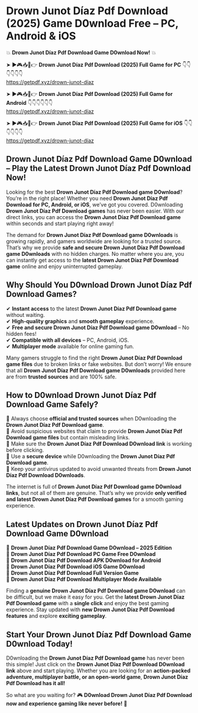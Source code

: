 # Drown Junot Díaz Pdf Download (2025) Game D0wnload Free – PC, Android & iOS

💥 **Drown Junot Díaz Pdf Download Game D0wnload Now!** 💥  

➤ ►🎮📥📱👉 **Drown Junot Díaz Pdf Download (2025) Full Game for PC** 👇👇👇👇👇👇  
https://getpdf.xyz/drown-junot-díaz  

➤ ►🎮📥📱👉 **Drown Junot Díaz Pdf Download (2025) Full Game for Android** 👇👇👇👇👇👇  
https://getpdf.xyz/drown-junot-díaz  

➤ ►🎮📥📱👉 **Drown Junot Díaz Pdf Download (2025) Full Game for iOS** 👇👇👇👇👇👇  
https://getpdf.xyz/drown-junot-díaz  

## Drown Junot Díaz Pdf Download Game D0wnload – Play the Latest Drown Junot Díaz Pdf Download Now!

Looking for the best **Drown Junot Díaz Pdf Download game D0wnload**? You’re in the right place! Whether you need **Drown Junot Díaz Pdf Download for PC, Android, or iOS**, we’ve got you covered. D0wnloading **Drown Junot Díaz Pdf Download games** has never been easier. With our direct links, you can access the **Drown Junot Díaz Pdf Download game** within seconds and start playing right away!  

The demand for **Drown Junot Díaz Pdf Download game D0wnloads** is growing rapidly, and gamers worldwide are looking for a trusted source. That’s why we provide **safe and secure Drown Junot Díaz Pdf Download game D0wnloads** with no hidden charges. No matter where you are, you can instantly get access to the **latest Drown Junot Díaz Pdf Download game** online and enjoy uninterrupted gameplay.  

## **Why Should You D0wnload Drown Junot Díaz Pdf Download Games?**  

✔ **Instant access** to the latest **Drown Junot Díaz Pdf Download game** without waiting.  
✔ **High-quality graphics** and **smooth gameplay** experience.  
✔ **Free and secure Drown Junot Díaz Pdf Download game D0wnload** – No hidden fees!  
✔ **Compatible with all devices** – PC, Android, iOS.  
✔ **Multiplayer mode** available for online gaming fun.  

Many gamers struggle to find the right **Drown Junot Díaz Pdf Download game files** due to broken links or fake websites. But don’t worry! We ensure that all **Drown Junot Díaz Pdf Download game D0wnloads** provided here are from **trusted sources** and are 100% safe.  

## **How to D0wnload Drown Junot Díaz Pdf Download Game Safely?**  

📌 Always choose **official and trusted sources** when D0wnloading the **Drown Junot Díaz Pdf Download game**.  
📌 Avoid suspicious websites that claim to provide **Drown Junot Díaz Pdf Download game files** but contain misleading links.  
📌 Make sure the **Drown Junot Díaz Pdf Download D0wnload link** is working before clicking.  
📌 Use a **secure device** while D0wnloading the **Drown Junot Díaz Pdf Download game**.  
📌 Keep your antivirus updated to avoid unwanted threats from **Drown Junot Díaz Pdf Download D0wnloads**.  

The internet is full of **Drown Junot Díaz Pdf Download game D0wnload links**, but not all of them are genuine. That’s why we provide **only verified and latest Drown Junot Díaz Pdf Download games** for a smooth gaming experience.  

## **Latest Updates on Drown Junot Díaz Pdf Download Game D0wnload**  

🔹 **Drown Junot Díaz Pdf Download Game D0wnload – 2025 Edition**  
🔹 **Drown Junot Díaz Pdf Download PC Game Free D0wnload**  
🔹 **Drown Junot Díaz Pdf Download APK D0wnload for Android**  
🔹 **Drown Junot Díaz Pdf Download iOS Game D0wnload**  
🔹 **Drown Junot Díaz Pdf Download Full Version Game**  
🔹 **Drown Junot Díaz Pdf Download Multiplayer Mode Available**  

Finding a **genuine Drown Junot Díaz Pdf Download game D0wnload** can be difficult, but we make it easy for you. Get the **latest Drown Junot Díaz Pdf Download game** with a **single click** and enjoy the best gaming experience. Stay updated with **new Drown Junot Díaz Pdf Download features** and explore **exciting gameplay**.  

## **Start Your Drown Junot Díaz Pdf Download Game D0wnload Today!**  

D0wnloading the **Drown Junot Díaz Pdf Download game** has never been this simple! Just click on the **Drown Junot Díaz Pdf Download D0wnload link** above and start playing. Whether you are looking for an **action-packed adventure, multiplayer battle, or an open-world game**, **Drown Junot Díaz Pdf Download has it all!**  

So what are you waiting for? 🎮 **D0wnload Drown Junot Díaz Pdf Download now and experience gaming like never before!** 🚀  